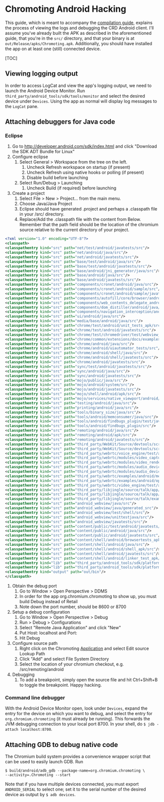 # Chromoting Android Hacking

This guide, which is meant to accompany the
[compilation guide](chromoting_build_instructions.md), explains the process of
viewing the logs and debugging the CRD Android client. I'll assume you've
already built the APK as described in the aforementioned guide, that you're in
the `src/` directory, and that your binary is at
`out/Release/apks/Chromoting.apk`. Additionally, you should have installed the
app on at least one (still) connected device.

[TOC]

## Viewing logging output

In order to access LogCat and view the app's logging output, we need to launch
the Android Device Monitor. Run `third_party/android_tools/sdk/tools/monitor`
and select the desired device under `Devices`. Using the app as normal will
display log messages to the `LogCat` pane.

## Attaching debuggers for Java code

### Eclipse

1.  Go to http://developer.android.com/sdk/index.html and click "Download the
    SDK ADT Bundle for Linux"
1.  Configure eclipse
    1.  Select General > Workspace from the tree on the left.
        1.  Uncheck Refresh workspace on startup (if present)
        1.  Uncheck Refresh using native hooks or polling (if present)
        1.  Disable build before launching
    1.  Select Run/Debug > Launching
        1.  Uncheck Build (if required) before launching
1. Create a project
    1.  Select File > New > Project... from the main menu.
    1.  Choose Java/Java Project
    1.  Eclipse should have generated .project and perhaps a .classpath file in
        your <project root>/src/ directory.
    1.  Replace/Add the .classpath file with the content from Below. Remember
        that the path field should be the location of the chromium source
        relative to the current directory of your project.

```xml
<?xml version="1.0" encoding="UTF-8"?>
<classpath>
<classpathentry kind="src" path="net/test/android/javatests/src"/>
<classpathentry kind="src" path="net/android/java/src"/>
<classpathentry kind="src" path="net/android/javatests/src"/>
<classpathentry kind="src" path="base/test/android/java/src"/>
<classpathentry kind="src" path="base/test/android/javatests/src"/>
<classpathentry kind="src" path="base/android/jni_generator/java/src"/>
<classpathentry kind="src" path="base/android/java/src"/>
<classpathentry kind="src" path="base/android/javatests/src"/>
<classpathentry kind="src" path="components/cronet/android/java/src"/>
<classpathentry kind="src" path="components/cronet/android/sample/src"/>
<classpathentry kind="src" path="components/cronet/android/sample/javatests/src"/>
<classpathentry kind="src" path="components/autofill/core/browser/android/java/src"/>
<classpathentry kind="src" path="components/web_contents_delegate_android/android/java/src"/>
<classpathentry kind="src" path="components/dom_distiller/android/java/src"/>
<classpathentry kind="src" path="components/navigation_interception/android/java/src"/>
<classpathentry kind="src" path="ui/android/java/src"/>
<classpathentry kind="src" path="media/base/android/java/src"/>
<classpathentry kind="src" path="chrome/test/android/unit_tests_apk/src"/>
<classpathentry kind="src" path="chrome/test/android/javatests/src"/>
<classpathentry kind="src" path="chrome/test/chromedriver/test/webview_shell/java/src"/>
<classpathentry kind="src" path="chrome/common/extensions/docs/examples/extensions/irc/servlet/src"/>
<classpathentry kind="src" path="chrome/android/java/src"/>
<classpathentry kind="src" path="chrome/android/uiautomator_tests/src"/>
<classpathentry kind="src" path="chrome/android/shell/java/src"/>
<classpathentry kind="src" path="chrome/android/shell/javatests/src"/>
<classpathentry kind="src" path="chrome/android/javatests/src"/>
<classpathentry kind="src" path="sync/test/android/javatests/src"/>
<classpathentry kind="src" path="sync/android/java/src"/>
<classpathentry kind="src" path="sync/android/javatests/src"/>
<classpathentry kind="src" path="mojo/public/java/src"/>
<classpathentry kind="src" path="mojo/android/system/src"/>
<classpathentry kind="src" path="mojo/android/javatests/src"/>
<classpathentry kind="src" path="mojo/shell/android/apk/src"/>
<classpathentry kind="src" path="mojo/services/native_viewport/android/src"/>
<classpathentry kind="src" path="testing/android/java/src"/>
<classpathentry kind="src" path="printing/android/java/src"/>
<classpathentry kind="src" path="tools/binary_size/java/src"/>
<classpathentry kind="src" path="tools/android/memconsumer/java/src"/>
<classpathentry kind="src" path="tools/android/findbugs_plugin/test/java/src"/>
<classpathentry kind="src" path="tools/android/findbugs_plugin/src"/>
<classpathentry kind="src" path="remoting/android/java/src"/>
<classpathentry kind="src" path="remoting/android/apk/src"/>
<classpathentry kind="src" path="remoting/android/javatests/src"/>
<classpathentry kind="src" path="third_party/WebKit/Source/devtools/scripts/jsdoc-validator/src"/>
<classpathentry kind="src" path="third_party/WebKit/Source/devtools/scripts/compiler-runner/src"/>
<classpathentry kind="src" path="third_party/webrtc/voice_engine/test/android/android_test/src"/>
<classpathentry kind="src" path="third_party/webrtc/modules/video_capture/android/java/src"/>
<classpathentry kind="src" path="third_party/webrtc/modules/video_render/android/java/src"/>
<classpathentry kind="src" path="third_party/webrtc/modules/audio_device/test/android/audio_device_android_test/src"/>
<classpathentry kind="src" path="third_party/webrtc/modules/audio_device/android/java/src"/>
<classpathentry kind="src" path="third_party/webrtc/examples/android/media_demo/src"/>
<classpathentry kind="src" path="third_party/webrtc/examples/android/opensl_loopback/src"/>
<classpathentry kind="src" path="third_party/webrtc/video_engine/test/auto_test/android/src"/>
<classpathentry kind="src" path="third_party/libjingle/source/talk/app/webrtc/java/src"/>
<classpathentry kind="src" path="third_party/libjingle/source/talk/app/webrtc/javatests/src"/>
<classpathentry kind="src" path="third_party/libjingle/source/talk/examples/android/src"/>
<classpathentry kind="src" path="android_webview/java/src"/>
<classpathentry kind="src" path="android_webview/java/generated_src"/>
<classpathentry kind="src" path="android_webview/test/shell/src"/>
<classpathentry kind="src" path="android_webview/unittestjava/src"/>
<classpathentry kind="src" path="android_webview/javatests/src"/>
<classpathentry kind="src" path="content/public/test/android/javatests/src"/>
<classpathentry kind="src" path="content/public/android/java/src"/>
<classpathentry kind="src" path="content/public/android/javatests/src"/>
<classpathentry kind="src" path="content/shell/android/browsertests_apk/src"/>
<classpathentry kind="src" path="content/shell/android/java/src"/>
<classpathentry kind="src" path="content/shell/android/shell_apk/src"/>
<classpathentry kind="src" path="content/shell/android/javatests/src"/>
<classpathentry kind="src" path="content/shell/android/linker_test_apk/src"/>
<classpathentry kind="lib" path="third_party/android_tools/sdk/platforms/android-19/data/layoutlib.jar"/>
<classpathentry kind="lib" path="third_party/android_tools/sdk/platforms/android-19/android.jar"/>
<classpathentry kind="output" path="out/bin"/>
</classpath>
```

1.  Obtain the debug port
    1.  Go to Window > Open Perspective > DDMS
    1.  In order for the app org.chromium.chromoting to show up, you must build
        Debug instead of Retail
    1.  Note down the port number, should be 8600 or 8700
1.  Setup a debug configuration
    1.  Go to Window > Open Perspective > Debug
    1.  Run > Debug > Configurations
    1.  Select "Remote Java Application" and click "New"
    1.  Put Host: localhost and Port: <the port from DDMS>
    1.  Hit Debug
1.  Configure source path
    1.  Right click on the Chromoting [Application](Remoting.md) and select Edit
        source Lookup Path
    1.  Click "Add" and select File System Directory
    1.  Select the location of your chromium checkout,
        e.g. <project root>/src/remoting/android
1.  Debugging
    1.  To add a breakpoint, simply open the source file and hit Ctrl+Shift+B to
        toggle the breakpoint. Happy hacking.

### Command line debugger

With the Android Device Monitor open, look under `Devices`, expand the entry for
the device on which you want to debug, and select the entry for
`org.chromium.chromoting` (it must already be running). This forwards the JVM
debugging connection to your local port 8700.  In your shell, do `$ jdb -attach
localhost:8700`.

## Attaching GDB to debug native code

The Chromium build system provides a convenience wrapper script that can be used
to easily launch GDB. Run

```shell
$ build/android/adb_gdb --package-name=org.chromium.chromoting \
--activity=.Chromoting --start
```

Note that if you have multiple devices connected, you must export
`ANDROID_SERIAL` to select one; set it to the serial number of the desired
device as output by `$ adb devices`.
